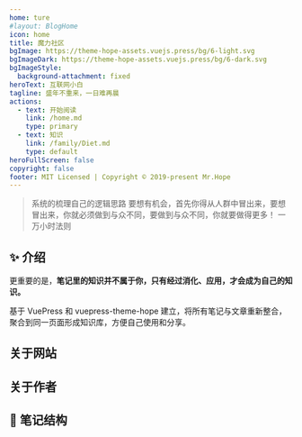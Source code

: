 ```yaml
---
home: ture
#layout: BlogHome
icon: home
title: 魔力社区
bgImage: https://theme-hope-assets.vuejs.press/bg/6-light.svg
bgImageDark: https://theme-hope-assets.vuejs.press/bg/6-dark.svg
bgImageStyle:
  background-attachment: fixed
heroText: 互联网小白
tagline: 盛年不重来，一日难再晨
actions:
  - text: 开始阅读
    link: /home.md
    type: primary
  - text: 知识
    link: /family/Diet.md
    type: default
heroFullScreen: false
copyright: false
footer: MIT Licensed | Copyright © 2019-present Mr.Hope
---
```


> 系统的梳理自己的逻辑思路
> 要想有机会，首先你得从人群中冒出来，要想冒出来，你就必须做到与众不同，要做到与众不同，你就要做得更多！
> 一万小时法则

## ✨ 介绍

更重要的是，**笔记里的知识并不属于你，只有经过消化、应用，才会成为自己的知识。**

基于 VuePress 和 vuepress-theme-hope 建立，将所有笔记与文章重新整合，聚合到同一页面形成知识库，方便自己使用和分享。

## 关于网站
## 关于作者
## 🧱 笔记结构

